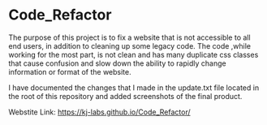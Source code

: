 # Code_Refactor

The purpose of this project is to fix a website that is not accessible to all end users, in addition to cleaning up some legacy code. The code ,while working for the most part, is not clean and has many duplicate css classes that cause confusion and slow down the ability to rapidly change information or format of the website.

I have documented the changes that I made in the update.txt file located in the root of this repository and added screenshots of the final product.

Webstite Link: https://kj-labs.github.io/Code_Refactor/
